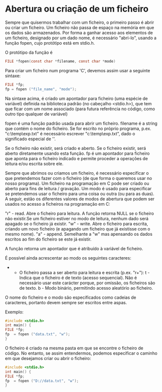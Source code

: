 # Abertura ou criação de um ficheiro

Sempre que quisermos trabalhar com um ficheiro, o primeiro passo é abrir ou criar um ficheiro. Um ficheiro não passa de espaço na memória em que os dados são armazenados. Por forma a ganhar acesso aos elementos de um ficheiro, designado por um dado nome, é necessário "abri-lo", usando a função fopen, cujo protótipo está em stdio.h.

O protótipo da função é 

```C
FILE *fopen(const char *filename, const char *mode)
```

Para criar um ficheiro num programa 'C', devemos assim usar a seguinte sintaxe:

```C
FILE *fp;
fp = fopen ("file_name", "mode");
```

Na sintaxe acima, é criado um apontador para ficheiro (uma espécie de variável) definida na biblioteca padrão (no cabeçalho <stdio.h>), que tem que ficar com um nome associado (para futura referência no código, como outro tipo qualquer de variável)

fopen é uma função padrão usada para abrir um ficheiro.
filename é a string que contém o nome do ficheiro. Se for escrito no próprio programa, p.ex. "c:\temp\exp.txt" é necessário escrever "c:\\temp\\exp.txt", dado o significado especial de '\'.

Se o ficheiro não existir, será criado e aberto.
Se o ficheiro existir, será aberto diretamente usando esta função.
fp é um apontador para ficheiro que aponta para o ficheiro indicado e permite proceder a operações de leitura e/ou escrita sobre ele.

Sempre que abrimos ou criamos um ficheiro, é necessário especificar o que pretendemos fazer com o ficheiro (de que forma o queremos usar no nosso programa). Um ficheiro na programação em C pode ser criado ou aberto para fins de leitura / gravação. Um modo é usado para especificar se pretendemos usar o ficheiro para uma coisa ou outra (ou para as duas). A seguir, estão os diferentes valores de modos de abertura que podem ser usados no acesso a ficheiros na programação em C:


"r" - read. Abre o ficheiro para leitura. A função retorna NULL se o ficheiro não existir.Se um ficheiro estiver no modo de leitura, nenhum dado será apagado se o ficheiro já existir.
"w" - write. Abre o ficheiro para escrita, criando um novo ficheiro (e apagando um ficheiro que já existisse com o mesmo nome).
"a" - append. Semelhante a "w" mas apensando os dados escritos ao fim do ficheiro se este já existir.

A função retorna um apontador que é atribuído à variável de ficheiro.

É possível ainda acrescentar ao modo os seguintes caracteres:

+ - O ficheiro passa a ser aberto para leitura e escrita (p.ex. "r+"):
t - Indica que o ficheiro é de texto (acesso sequencial). Não é necessário usar este carácter porque, por omissão, os ficheiros são de texto.
b - Modo binário, permitindo acesso aleatório ao ficheiro.

O nome do ficheiro e o modo são especificados como cadeias de caracteres, portanto devem sempre ser escritos entre aspas.

Exemplo:

```C
#include <stdio.h>
int main() {
FILE *fp;
fp  = fopen ("data.txt", "w");
}
```
O ficheiro é criado na mesma pasta em que se encontre o ficheiro de código.
No entanto, se assim entendermos, podemos especificar o caminho em que desejamos criar ou abrir o ficheiro:

```C
#include <stdio.h>
int main() {
FILE *fp;
fp  = fopen ("D://data.txt", "w");
}
```
